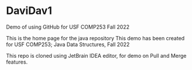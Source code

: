 # DaviDav1
Demo of using GitHub for USF COMP253 Fall 2022 

This is the home page for the java repository 
This demo has been created for USF COMP253; Java Data Structures, Fall 2022 

This repo is cloned using JetBrain IDEA editor, for demo on Pull and Merge features.

